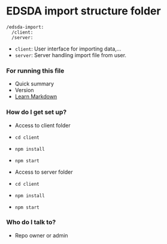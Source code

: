 # EDSDA import structure folder #

```
/edsda-import:
  /client:
  /server:

```
- `client`: User interface for importing data,...
- `server`: Server handling import file from user. 

### For running this file ###

* Quick summary
* Version
* [Learn Markdown](https://bitbucket.org/tutorials/markdowndemo)

### How do I get set up? ###
- Access to client folder
- `cd client`
- `npm install`
- `npm start`

- Access to server folder
- `cd client`
- `npm install`
- `npm start`

### Who do I talk to? ###

* Repo owner or admin
